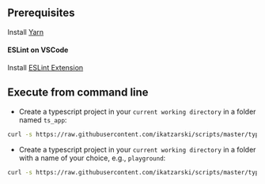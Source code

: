 ## Prerequisites

Install [Yarn](https://yarnpkg.com/en/)

#### ESLint on VSCode

Install [ESLint Extension](https://marketplace.visualstudio.com/items?itemName=dbaeumer.vscode-eslint)

## Execute from command line

- Create a typescript project in your `current working directory` in a folder named `ts_app`:

```bash
curl -s https://raw.githubusercontent.com/ikatzarski/scripts/master/typescript/init-ts-project.sh | bash -s
```

- Create a typescript project in your `current working directory` in a folder with a name of your choice, e.g., `playground`:

```bash
curl -s https://raw.githubusercontent.com/ikatzarski/scripts/master/typescript/init-ts-project.sh | bash -s playground
```